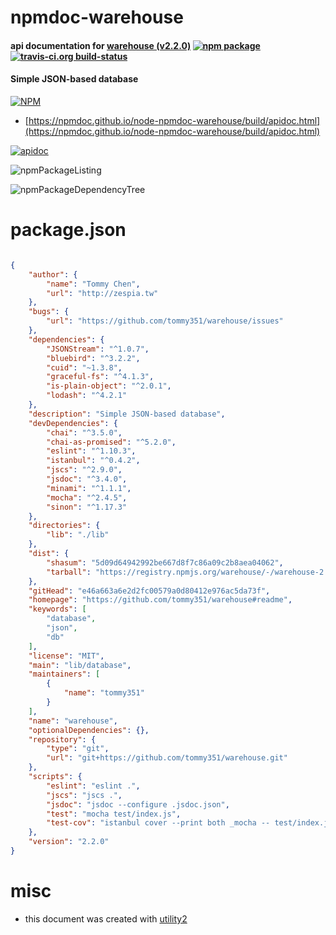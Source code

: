 # npmdoc-warehouse

#### api documentation for  [warehouse (v2.2.0)](https://github.com/tommy351/warehouse#readme)  [![npm package](https://img.shields.io/npm/v/npmdoc-warehouse.svg?style=flat-square)](https://www.npmjs.org/package/npmdoc-warehouse) [![travis-ci.org build-status](https://api.travis-ci.org/npmdoc/node-npmdoc-warehouse.svg)](https://travis-ci.org/npmdoc/node-npmdoc-warehouse)

#### Simple JSON-based database

[![NPM](https://nodei.co/npm/warehouse.png?downloads=true&downloadRank=true&stars=true)](https://www.npmjs.com/package/warehouse)

- [https://npmdoc.github.io/node-npmdoc-warehouse/build/apidoc.html](https://npmdoc.github.io/node-npmdoc-warehouse/build/apidoc.html)

[![apidoc](https://npmdoc.github.io/node-npmdoc-warehouse/build/screenCapture.buildCi.browser.%252Ftmp%252Fbuild%252Fapidoc.html.png)](https://npmdoc.github.io/node-npmdoc-warehouse/build/apidoc.html)

![npmPackageListing](https://npmdoc.github.io/node-npmdoc-warehouse/build/screenCapture.npmPackageListing.svg)

![npmPackageDependencyTree](https://npmdoc.github.io/node-npmdoc-warehouse/build/screenCapture.npmPackageDependencyTree.svg)



# package.json

```json

{
    "author": {
        "name": "Tommy Chen",
        "url": "http://zespia.tw"
    },
    "bugs": {
        "url": "https://github.com/tommy351/warehouse/issues"
    },
    "dependencies": {
        "JSONStream": "^1.0.7",
        "bluebird": "^3.2.2",
        "cuid": "~1.3.8",
        "graceful-fs": "^4.1.3",
        "is-plain-object": "^2.0.1",
        "lodash": "^4.2.1"
    },
    "description": "Simple JSON-based database",
    "devDependencies": {
        "chai": "^3.5.0",
        "chai-as-promised": "^5.2.0",
        "eslint": "^1.10.3",
        "istanbul": "^0.4.2",
        "jscs": "^2.9.0",
        "jsdoc": "^3.4.0",
        "minami": "^1.1.1",
        "mocha": "^2.4.5",
        "sinon": "^1.17.3"
    },
    "directories": {
        "lib": "./lib"
    },
    "dist": {
        "shasum": "5d09d64942992be667d8f7c86a09c2b8aea04062",
        "tarball": "https://registry.npmjs.org/warehouse/-/warehouse-2.2.0.tgz"
    },
    "gitHead": "e46a663a6e2d2fc00579a0d80412e976ac5da73f",
    "homepage": "https://github.com/tommy351/warehouse#readme",
    "keywords": [
        "database",
        "json",
        "db"
    ],
    "license": "MIT",
    "main": "lib/database",
    "maintainers": [
        {
            "name": "tommy351"
        }
    ],
    "name": "warehouse",
    "optionalDependencies": {},
    "repository": {
        "type": "git",
        "url": "git+https://github.com/tommy351/warehouse.git"
    },
    "scripts": {
        "eslint": "eslint .",
        "jscs": "jscs .",
        "jsdoc": "jsdoc --configure .jsdoc.json",
        "test": "mocha test/index.js",
        "test-cov": "istanbul cover --print both _mocha -- test/index.js"
    },
    "version": "2.2.0"
}
```



# misc
- this document was created with [utility2](https://github.com/kaizhu256/node-utility2)

